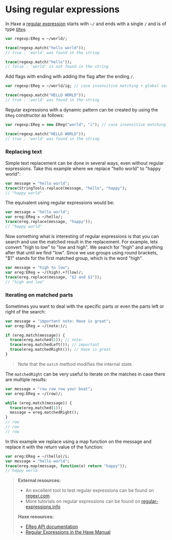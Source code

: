 [tags]: / "ereg"

# Using regular expressions

In Haxe a [regular expression](https://en.wikipedia.org/wiki/Regular_expression) starts with `~/` and ends with a single `/` and is of type [`EReg`](http://api.haxe.org/EReg.html).

```haxe
var regexp:EReg = ~/world/;

trace(regexp.match("hello world"));
// true : 'world' was found in the string

trace(regexp.match("hello")); 
// false : 'world' is not found in the string
```

Add flags with ending with adding the flag after the ending `/`.

```haxe
var regexp:EReg = ~/world/ig; // case insensitive matching + global search

trace(regexp.match("HELLO WORLD"));
// true : 'world' was found in the string
```

Regular expressions with a dynamic pattern can be created by using the `EReg` constructor as follows:

```haxe
var regexp:EReg = new EReg("world", "i"); // case insensitive matching 

trace(regexp.match("HELLO WORLD"));
// true : 'world' was found in the string
```

### Replacing text

Simple text replacement can be done in several ways, even without regular expressions.
Take this example where we replace "hello world" to "happy world":

```haxe
var message = "hello world";
trace(StringTools.replace(message, "hello", "happy"); 
// "happy world"
```

The equivalent using regular expressions would be:

```haxe
var message = "hello world";
var ereg:EReg = ~/hello/;
trace(ereg.replace(message, "happy")); 
// "happy world"
```

Now something what is interesting of regular expressions is that you can search and use the matched result in the replacement.
For example, lets convert "high to low" to "low and high". We search for "high" and anything after that until we find "low". Since we use groups using round brackets, "$1" stands for the first matched group, which is the word "high".

```haxe
var message = "high to low";
var ereg:EReg = ~/(high).+?(low)/;
trace(ereg.replace(message, "$2 and $1")); 
// "high and low"
```

### Iterating on matched parts

Sometimes you want to deal with the specific parts or even the parts left or right of the search:

```haxe
var message = "important note: Haxe is great";
var ereg:EReg = ~/(note:)/;

if (ereg.match(message)) { 
  trace(ereg.matched(1)); // note:
  trace(ereg.matchedLeft()); // important 
  trace(ereg.matchedRight()); // Haxe is great
}
```
> Note that the `match` method modifies the internal state.

The `matchedRight` can be very useful to iterate on the matches in case there are multiple results:


```haxe
var message = "row row row your boat";
var ereg:EReg = ~/(row)/;

while (ereg.match(message)) { 
  trace(ereg.matched(1)); 
  message = ereg.matchedRight();
}
// row
// row
// row
```

In this example we replace using a map function on the message and replace it with the return value of the function:

```haxe
var ereg:EReg = ~/(hello)/i;
var message = "hello world";
trace(ereg.map(message, function(e) return "happy"));
// happy world
```

> **External resources:**
>
>  * An excellent tool to test regular expressions can be found on [regexr.com](http://regexr.com/).
>  * More tutorials on regular expressions can be found on [regular-expressions.info](http://www.regular-expressions.info/)
>
> **Haxe resources:**
>
>  * [EReg API documentation](http://api.haxe.org/EReg.html)
>  * [Regular Expressions in the Haxe Manual](http://haxe.org/manual/std-regex.html)
